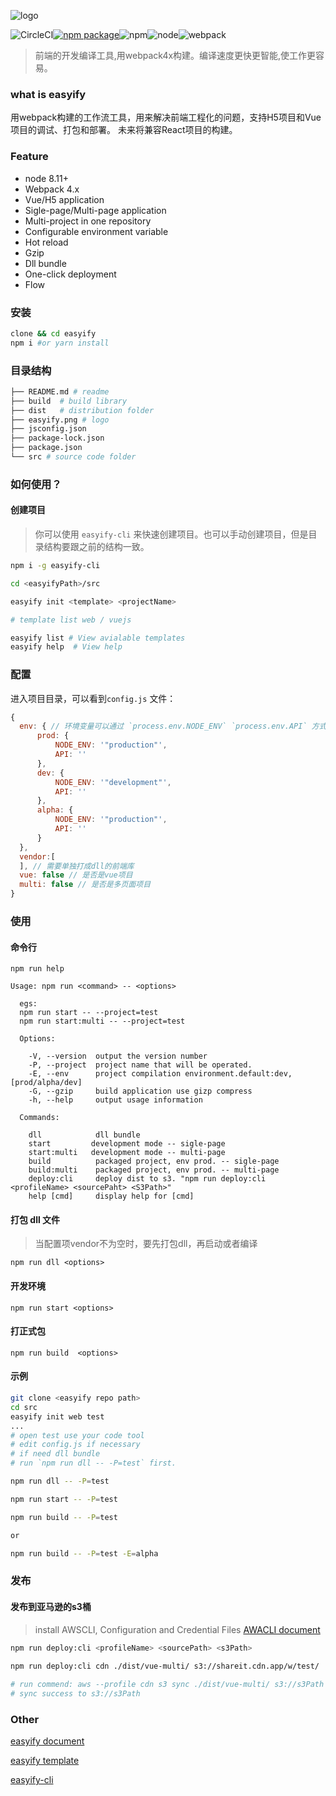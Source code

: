 ![logo](https://easyify.webkong.cn/_media/logo.png)

![CircleCI](https://img.shields.io/circleci/project/github/webkong/easyify.svg)[![npm package](https://img.shields.io/npm/v/easyify.svg)](https://www.npmjs.com/package/easyify)![npm](https://img.shields.io/npm/l/easyify.svg)![node](https://img.shields.io/node/v/easyify.svg)![webpack](https://img.shields.io/badge/webpack-4.16+-green.svg)


>前端的开发编译工具,用webpack4x构建。编译速度更快更智能,使工作更容易。

### what is easyify

用webpack构建的工作流工具，用来解决前端工程化的问题，支持H5项目和Vue项目的调试、打包和部署。
未来将兼容React项目的构建。

### Feature

* node 8.11+
* Webpack 4.x
* Vue/H5 application
* Sigle-page/Multi-page application
* Multi-project in one repository
* Configurable environment variable
* Hot reload
* Gzip
* Dll bundle
* One-click deployment
* Flow

### 安装

```bash
clone && cd easyify
npm i #or yarn install
```

### 目录结构

```bash
├── README.md # readme
├── build  # build library
├── dist   # distribution folder
├── easyify.png # logo
├── jsconfig.json 
├── package-lock.json
├── package.json 
└── src # source code folder
```

### 如何使用？

#### 创建项目

> 你可以使用 `easyify-cli` 来快速创建项目。也可以手动创建项目，但是目录结构要跟之前的结构一致。

```bash
npm i -g easyify-cli

cd <easyifyPath>/src

easyify init <template> <projectName>

# template list web / vuejs

easyify list # View avialable templates
easyify help  # View help
```


### 配置

进入项目目录，可以看到`config.js` 文件：
```javascript
{
  env: { // 环境变量可以通过 `process.env.NODE_ENV` `process.env.API` 方式来使用
      prod: {
          NODE_ENV: '"production"',
          API: ''
      },
      dev: {
          NODE_ENV: '"development"',
          API: ''
      },
      alpha: {
          NODE_ENV: '"production"',
          API: ''
      }
  },
  vendor:[
  ], // 需要单独打成dll的前端库
  vue: false // 是否是vue项目
  multi: false // 是否是多页面项目
}
```

### 使用

#### 命令行

```
npm run help
```

```
Usage: npm run <command> -- <options>

  egs: 
  npm run start -- --project=test
  npm run start:multi -- --project=test

  Options:

    -V, --version  output the version number
    -P, --project  project name that will be operated.
    -E, --env      project compilation environment.default:dev, [prod/alpha/dev]
    -G, --gzip     build application use gizp compress
    -h, --help     output usage information

  Commands:

    dll            dll bundle
    start         development mode -- sigle-page
    start:multi   development mode -- multi-page
    build          packaged project, env prod. -- sigle-page
    build:multi    packaged project, env prod. -- multi-page
    deploy:cli     deploy dist to s3. "npm run deploy:cli <profileName> <sourcePaht> <S3Path>"
    help [cmd]     display help for [cmd]

```

#### 打包 dll 文件

>当配置项vendor不为空时，要先打包dll，再启动或者编译

```
npm run dll <options>
```

#### 开发环境

```
npm run start <options>
```
#### 打正式包


```
npm run build  <options>
```

#### 示例

```bash
git clone <easyify repo path>
cd src
easyify init web test
...
# open test use your code tool
# edit config.js if necessary
# if need dll bundle
# run `npm run dll -- -P=test` first.

npm run dll -- -P=test

npm run start -- -P=test

npm run build -- -P=test

or

npm run build -- -P=test -E=alpha

```



### 发布

#### 发布到亚马逊的s3桶

> install AWSCLI, Configuration and Credential Files
> [AWACLI document](https://docs.aws.amazon.com/cli/latest/userguide/cli-config-files.html)

```bash
npm run deploy:cli <profileName> <sourcePath> <s3Path>
 
npm run deploy:cli cdn ./dist/vue-multi/ s3://shareit.cdn.app/w/test/

# run commend: aws --profile cdn s3 sync ./dist/vue-multi/ s3://s3Path --delete --exclude=".*"
# sync success to s3://s3Path
```

### Other

[easyify document](https://easyify.webkong.cn)

[easyify template](https://github.com/easyify)

[easyify-cli](https://github.com/webkong/easyify-cli)